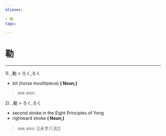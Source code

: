 ```yaml
---
aliases:
    
- 勒
tags:
    
---
```


# 勒
---
1).
,勒 > ろく,ろく

- bit (horse mouthpiece)
**( Noun;)**
> see also: 
            
2).
,勒 > ろく,ろく

- second stroke in the Eight Principles of Yong
- rightward stroke
**( Noun;)**
> see also:  [[永字八法]]
            